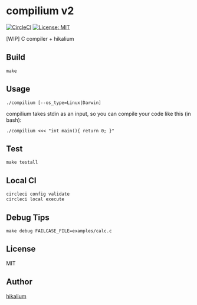 # compilium v2
[![CircleCI](https://circleci.com/gh/hikalium/compilium/tree/v2.svg?style=svg)](https://circleci.com/gh/hikalium/compilium/tree/v2)
[![License: MIT](https://img.shields.io/badge/License-MIT-yellow.svg)](https://opensource.org/licenses/MIT)

[WIP] C compiler + hikalium

## Build
```
make
```

## Usage
```
./compilium [--os_type=Linux|Darwin]
```

compilium takes stdin as an input, so you can compile your code like this (in bash):
```
./compilium <<< "int main(){ return 0; }"
```

## Test
```
make testall
```

## Local CI
```
circleci config validate
circleci local execute
```

## Debug Tips
```
make debug FAILCASE_FILE=examples/calc.c

```

## License
MIT

## Author
[hikalium](https://github.com/hikalium)

